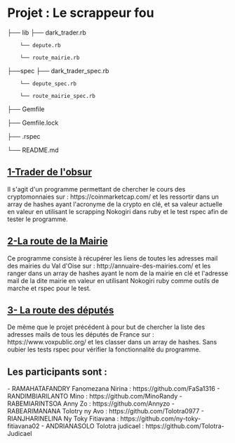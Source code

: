 

<h1>Projet : Le scrappeur fou</h1>


├── lib		├── dark_trader.rb

		└── depute.rb

		└── route_mairie.rb
		
├──spec		├── dark_trader_spec.rb

		└── depute_spec.rb

		└── route_mairie_spec.rb
		
├── Gemfile

├── Gemfile.lock

├── .rspec

└── README.md


<h2><u> 1-Trader de l'obsur </u></h2>

<p>Il s'agit d'un programme permettant de chercher le cours des cryptomonnaies sur : https://coinmarketcap.com/
et les ressortir dans un array de hashes ayant l'acronyme de la crypto en clé, et sa valeur actuelle en valeur en utilisant le scrapping Nokogiri dans ruby et le test rspec afin de tester le programme.</p>

<h2><u>2-La route de la Mairie</u></h2>

<p> Ce programme consiste à récupérer les liens de toutes les adresses mail des mairies du Val d'Oise sur : http://annuaire-des-mairies.com/
et les ranger dans un array de hashes ayant le nom de la mairie en clé et l'adresse mail de la dite mairie en valeur en utilisant Nokogiri ruby comme outils de marche et rspec pour le test.</p>


<h2><u>3- La route des députés</u></h2>

<p> De même que le projet précédent à pour but de chercher la liste des adresses mails de tous les députés de France sur : 
https://www.voxpublic.org/ et les classer dans un array de hashes. Sans oubier les tests rspec pour vérifier la fonctionnalité du programme. </p>

		
<h2> Les participants sont : </h2>
				- RAMAHATAFANDRY Fanomezana Nirina : https://github.com/FaSa1316 
 				- RANDIMBIARILANTO  Mino : https://github.com/MinoRandy
 				- RABEMIARINTSOA Anny Zo : https://github.com/Annyzo
 				- RABEARIMANANA Tolotry ny Avo : https://github.com/Tolotra0977
 				- RIANJHARINELINA Ny Toky Fitiavana : https://github.com/ny-toky-fitiavana02
				- ANDRIANASOLO Tolotra judicael :  https://github.com/Tolotra-Judicael
